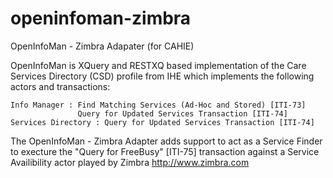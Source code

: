 openinfoman-zimbra
==================

OpenInfoMan - Zimbra Adapater (for CAHIE)


OpenInfoMan is XQuery and RESTXQ based implementation of the Care Services Directory (CSD) profile from IHE which implements the following actors and transactions:

    Info Manager : Find Matching Services (Ad-Hoc and Stored) [ITI-73]
                   Query for Updated Services Transaction [ITI-74]
    Services Directory : Query for Updated Services Transaction [ITI-74]
    
The OpenInfoMan - Zimbra Adapter adds support to act as a Service Finder to execture the "Query for FreeBusy" [ITI-75]
transaction against a Service Availibility actor played by Zimbra http://www.zimbra.com  
